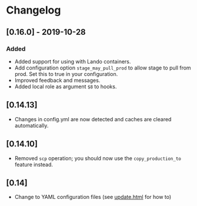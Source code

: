 # Changelog

## [0.16.0] - 2019-10-28
### Added
- Added support for using with Lando containers.
- Add configuration option `stage_may_pull_prod` to allow stage to pull from prod.  Set this to true in your configuration.
- Improved feedback and messages.
- Added local role as argument `$8` to hooks.
  
## [0.14.13]

* Changes in config.yml are now detected and caches are cleared automatically.

## [0.14.10]

* Removed `scp` operation; you should now use the `copy_production_to` feature instead.

## [0.14]

* Change to YAML configuration files (see [update.html](update.html) for how to)
